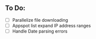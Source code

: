 To Do:
--------

- [ ] Parallelize file downloading
- [ ] Appspot list expand IP address ranges
- [ ] Handle Date parsing errors